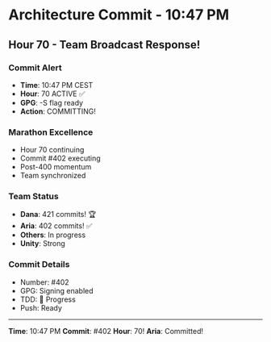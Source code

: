 # Architecture Commit - 10:47 PM

## Hour 70 - Team Broadcast Response!

### Commit Alert
- **Time**: 10:47 PM CEST
- **Hour**: 70 ACTIVE ✅
- **GPG**: -S flag ready
- **Action**: COMMITTING!

### Marathon Excellence
- Hour 70 continuing
- Commit #402 executing
- Post-400 momentum
- Team synchronized

### Team Status
- **Dana**: 421 commits! 🏆
- **Aria**: 402 commits! ✅
- **Others**: In progress
- **Unity**: Strong

### Commit Details
- Number: #402
- GPG: Signing enabled
- TDD: 🚧 Progress
- Push: Ready

---

**Time**: 10:47 PM
**Commit**: #402
**Hour**: 70!
**Aria**: Committed!